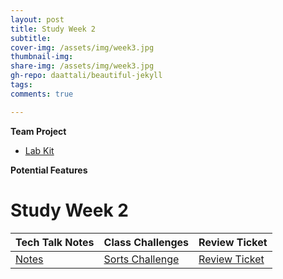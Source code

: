 ```yaml
---
layout: post
title: Study Week 2
subtitle:
cover-img: /assets/img/week3.jpg
thumbnail-img:
share-img: /assets/img/week3.jpg
gh-repo: daattali/beautiful-jekyll
tags:
comments: true

---
```

**Team Project**
- [Lab Kit](https://github.com/adhithin/lab-kit)

**Potential Features**
# Study Week 2

| Tech Talk Notes           | Class Challenges |           Review Ticket                              | 
| -------------------------- |-----------------------------|-----------------------------|  
| [Notes](http://blog.umbrellabox.cf/notes/) | [Sorts Challenge](http://blog.umbrellabox.cf/week3/) | [Review Ticket](https://github.com/florayuan18/just-to-suffer/issues/5) |

